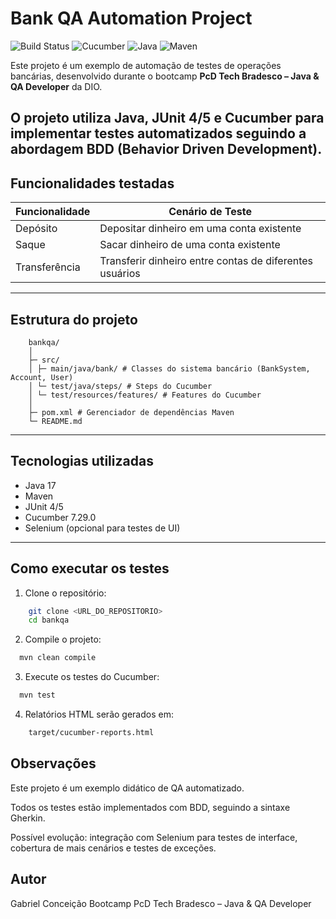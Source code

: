 # Bank QA Automation Project

![Build Status](https://img.shields.io/badge/build-passing-brightgreen)
![Cucumber](https://img.shields.io/badge/Cucumber-7.29.0-blue)
![Java](https://img.shields.io/badge/Java-17-orange)
![Maven](https://img.shields.io/badge/Maven-Project-blue)

Este projeto é um exemplo de automação de testes de operações bancárias, desenvolvido durante o bootcamp **PcD Tech Bradesco – Java & QA Developer** da DIO.

O projeto utiliza **Java**, **JUnit 4/5** e **Cucumber** para implementar testes automatizados seguindo a abordagem **BDD (Behavior Driven Development)**.
---

## Funcionalidades testadas

| Funcionalidade | Cenário de Teste |
|----------------|----------------|
| Depósito       | Depositar dinheiro em uma conta existente |
| Saque          | Sacar dinheiro de uma conta existente |
| Transferência  | Transferir dinheiro entre contas de diferentes usuários |

---
## Estrutura do projeto
```
    bankqa/
    │
    ├─ src/
    │ ├─ main/java/bank/ # Classes do sistema bancário (BankSystem, Account, User)
    │ └─ test/java/steps/ # Steps do Cucumber
    │ └─ test/resources/features/ # Features do Cucumber
    │
    ├─ pom.xml # Gerenciador de dependências Maven
    └─ README.md
```
---
## Tecnologias utilizadas

- Java 17
- Maven
- JUnit 4/5
- Cucumber 7.29.0
- Selenium (opcional para testes de UI)
---

## Como executar os testes

1. Clone o repositório:

```bash
    git clone <URL_DO_REPOSITORIO>
    cd bankqa
```
2. Compile o projeto:

```bash
  mvn clean compile
```

3. Execute os testes do Cucumber:
```bash
  mvn test
```

4. Relatórios HTML serão gerados em:

```bash
    target/cucumber-reports.html
```

## Observações

Este projeto é um exemplo didático de QA automatizado.

Todos os testes estão implementados com BDD, seguindo a sintaxe Gherkin.

Possível evolução: integração com Selenium para testes de interface, cobertura de mais cenários e testes de exceções.


## Autor
Gabriel Conceição
Bootcamp PcD Tech Bradesco – Java & QA Developer